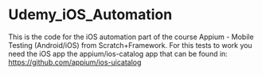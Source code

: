 # Udemy_iOS_Automation

This is the code for the iOS automation part of the course Appium - Mobile Testing (Android/iOS) from Scratch+Framework.
For this tests to work you need the iOS app the appium/ios-catalog app that can be found in: https://github.com/appium/ios-uicatalog
